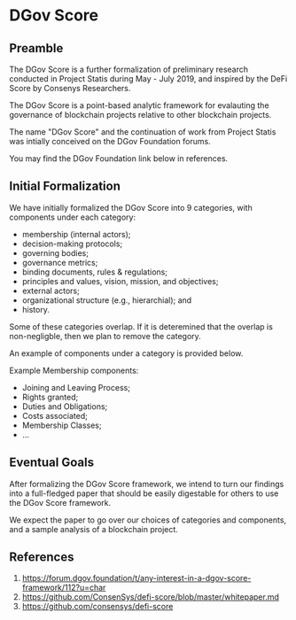 # DGov Score

## Preamble

The DGov Score is a further formalization of preliminary research conducted in Project Statis during May - July 2019, and inspired by the DeFi Score by Consenys Researchers.

The DGov Score is a point-based analytic framework for evalauting the governance of blockchain projects relative to other blockchain projects.

The name "DGov Score" and the continuation of work from Project Statis was intially conceived on the DGov Foundation forums. 

You may find the DGov Foundation link below in references.

## Initial Formalization

We have initially formalized the DGov Score into 9 categories, with components under each category:

- membership (internal actors);
- decision-making protocols;
- governing bodies;
- governance metrics;
- binding documents, rules & regulations;
- principles and values, vision, mission, and objectives;
- external actors;
- organizational structure (e.g., hierarchial); and
- history.

Some of these categories overlap. If it is deteremined that the overlap is non-negligble, then we plan to remove the category.

An example of components under a category is provided below. 

Example Membership components:

- Joining and Leaving Process;
- Rights granted;
- Duties and Obligations;
- Costs associated;
- Membership Classes;
- …

## Eventual Goals

After formalizing the DGov Score framework, we intend to turn our findings into a full-fledged paper that should be easily digestable for others to use the DGov Score framework.

We expect the paper to go over our choices of categories and components, and a sample analysis of a blockchain project.

## References

1. https://forum.dgov.foundation/t/any-interest-in-a-dgov-score-framework/112?u=char
2. https://github.com/ConsenSys/defi-score/blob/master/whitepaper.md 
3. https://github.com/consensys/defi-score
